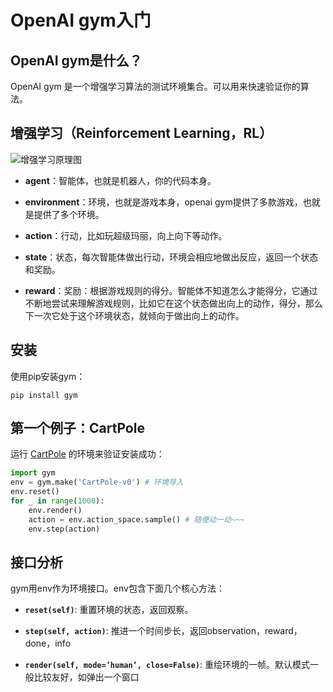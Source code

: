 # OpenAI gym入门

## OpenAI gym是什么？

OpenAI gym 是一个增强学习算法的测试环境集合。可以用来快速验证你的算法。

## 增强学习（Reinforcement Learning，RL）

![增强学习原理图](http://img.blog.csdn.net/20171220175514610?watermark/2/text/aHR0cDovL2Jsb2cuY3Nkbi5uZXQvZWFzdDE5Ng==/font/5a6L5L2T/fontsize/400/fill/I0JBQkFCMA==/dissolve/70/gravity/SouthEast)

- **agent**：智能体，也就是机器人，你的代码本身。

- **environment**：环境，也就是游戏本身，openai gym提供了多款游戏，也就是提供了多个环境。

- **action**：行动，比如玩超级玛丽，向上向下等动作。

- **state**：状态，每次智能体做出行动，环境会相应地做出反应，返回一个状态和奖励。

- **reward**：奖励：根据游戏规则的得分。智能体不知道怎么才能得分，它通过不断地尝试来理解游戏规则，比如它在这个状态做出向上的动作，得分，那么下一次它处于这个环境状态，就倾向于做出向上的动作。

## 安装
使用pip安装gym：

`pip install gym`

## 第一个例子：CartPole

运行 [CartPole](https://gym.openai.com/envs/CartPole-v0) 的环境来验证安装成功：
```python
import gym
env = gym.make('CartPole-v0') # 环境导入
env.reset()
for _ in range(1000):
    env.render()
    action = env.action_space.sample() # 随便动一动~~~
	env.step(action)
```

## 接口分析

gym用env作为环境接口。env包含下面几个核心方法：

- **`reset(self)`**: 重置环境的状态，返回观察。

- **`step(self, action)`**: 推进一个时间步长，返回observation，reward，done，info

- **`render(self, mode=’human’, close=False)`**: 重绘环境的一帧。默认模式一般比较友好，如弹出一个窗口
